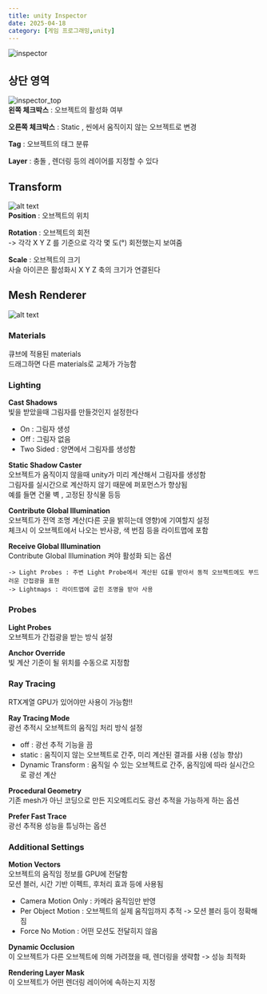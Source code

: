 ```yaml
---
title: unity Inspector
date: 2025-04-18
category: [게임 프로그래밍,unity]
---
```

![inspector](https://sae-byeok33.github.io/blog-images/posts_unity/Inspector.png)   
## 상단 영역
![inspector_top](https://sae-byeok33.github.io/blog-images/posts_unity/Inspector_top.png)  
**왼쪽 체크박스** : 오브젝트의 활성화 여부  

**오른쪽 체크박스** : Static , 씬에서 움직이지 않는 오브젝트로 변경  

**Tag** : 오브젝트의 태그 분류  

**Layer** : 충돌 , 렌더링 등의 레이어를 지정할 수 있다  

## Transform  
![alt text](https://sae-byeok33.github.io/blog-images/posts_unity/transform.png)  
**Position** : 오브젝트의 위치   

**Rotation** : 오브젝트의 회전    
    -> 각각 X Y Z 를 기준으로 각각 몇 도(°) 회전했는지 보여줌    

**Scale** : 오브젝트의 크기    
사슬 아이콘은 활성화시 X Y Z 축의 크기가 연결된다  

## Mesh Renderer
![alt text](https://sae-byeok33.github.io/blog-images/posts_unity/Mesh.png)  
### Materials
큐브에 적용된 materials  
드래그하면 다른 materials로 교체가 가능함

### Lighting
**Cast Shadows**  
빛을 받았을때 그림자를 만들것인지 설정한다  
+ On : 그림자 생성  
+ Off : 그림자 없음 
+ Two Sided : 양면에서 그림자를 생성함  

**Static Shadow Caster**  
오브젝트가 움직이지 않을때 unity가 미리 계산해서 그림자를 생성함  
그림자를 실시간으로 계산하지 않기 때문에 퍼포먼스가 향상됨  
예를 들면 건물 벽 , 고정된 장식물 등등  

**Contribute Global Illumination**  
오브젝트가 전역 조명 계산(다른 곳을 밝히는데 영향)에 기여할지 설정  
체크시 이 오브젝트에서 나오는 반사광, 색 번짐 등을 라이트맵에 포함  

**Receive Global Illumination**  
Contribute Global Illumination 켜야 활성화 되는 옵션  

    -> Light Probes : 주변 Light Probe에서 계산된 GI를 받아서 동적 오브젝트에도 부드러운 간접광을 표현  
    -> Lightmaps : 라이트맵에 굽힌 조명을 받아 사용  

### Probes
**Light Probes**  
오브젝트가 간접광을 받는 방식 설정  

**Anchor Override**  
빛 계산 기준이 될 위치를 수동으로 지정함  

### Ray Tracing 
RTX계열 GPU가 있어야만 사용이 가능함!!    

**Ray Tracing Mode**  
광선 추적시 오브젝트의 움직임 처리 방식 설정  
+ off : 광선 추적 기능을 끔  
+ static : 움직이지 않는 오브젝트로 간주, 미리 계산된 결과를 사용 (성능 향상)  
+ Dynamic Transform : 움직일 수 있는 오브젝트로 간주, 움직임에 따라 실시간으로 광선 계산

**Procedural Geometry**  
기존 mesh가 아닌 코딩으로 만든 지오메트리도 광선 추적을 가능하게 하는 옵션  

**Prefer Fast Trace**  
광선 추적용 성능을 튜닝하는 옵션  

### Additional Settings
**Motion Vectors**   
오브젝트의 움직임 정보를 GPU에 전달함  
모션 블러, 시간 기반 이펙트, 후처리 효과 등에 사용됨  

+ Camera Motion Only : 카메라 움직임만 반영  
+ Per Object Motion : 오브젝트의 실제 움직임까지 추적 -> 모션 블러 등이 정확해짐  
+ Force No Motion : 어떤 모션도 전달히지 않음  

**Dynamic Occlusion**  
이 오브젝트가 다른 오브젝트에 의해 가려졌을 때, 렌더링을 생략함 -> 성능 최적화  

**Rendering Layer Mask**  
이 오브젝트가 어떤 렌더링 레이어에 속하는지 지정  

